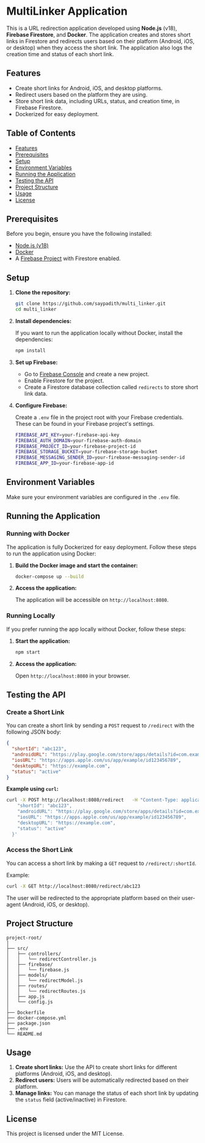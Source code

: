 
# MultiLinker Application

This is a URL redirection application developed using **Node.js** (v18), **Firebase Firestore**, and **Docker**. The application creates and stores short links in Firestore and redirects users based on their platform (Android, iOS, or desktop) when they access the short link. The application also logs the creation time and status of each short link.

## Features

- Create short links for Android, iOS, and desktop platforms.
- Redirect users based on the platform they are using.
- Store short link data, including URLs, status, and creation time, in Firebase Firestore.
- Dockerized for easy deployment.

## Table of Contents

- [Features](#features)
- [Prerequisites](#prerequisites)
- [Setup](#setup)
- [Environment Variables](#environment-variables)
- [Running the Application](#running-the-application)
- [Testing the API](#testing-the-api)
- [Project Structure](#project-structure)
- [Usage](#usage)
- [License](#license)

## Prerequisites

Before you begin, ensure you have the following installed:

- [Node.js (v18)](https://nodejs.org/en/)
- [Docker](https://www.docker.com/)
- A [Firebase Project](https://firebase.google.com/) with Firestore enabled.

## Setup

1. **Clone the repository:**

   ```bash
   git clone https://github.com/saypadith/multi_linker.git
   cd multi_linker
   ```

2. **Install dependencies:**

   If you want to run the application locally without Docker, install the dependencies:

   ```bash
   npm install
   ```

3. **Set up Firebase:**

   - Go to [Firebase Console](https://console.firebase.google.com/) and create a new project.
   - Enable Firestore for the project.
   - Create a Firestore database collection called `redirects` to store short link data.

4. **Configure Firebase:**

   Create a `.env` file in the project root with your Firebase credentials. These can be found in your Firebase project's settings.

   ```bash
   FIREBASE_API_KEY=your-firebase-api-key
   FIREBASE_AUTH_DOMAIN=your-firebase-auth-domain
   FIREBASE_PROJECT_ID=your-firebase-project-id
   FIREBASE_STORAGE_BUCKET=your-firebase-storage-bucket
   FIREBASE_MESSAGING_SENDER_ID=your-firebase-messaging-sender-id
   FIREBASE_APP_ID=your-firebase-app-id
   ```

## Environment Variables

Make sure your environment variables are configured in the `.env` file. 

## Running the Application

### Running with Docker

The application is fully Dockerized for easy deployment. Follow these steps to run the application using Docker:

1. **Build the Docker image and start the container:**

   ```bash
   docker-compose up --build
   ```

2. **Access the application:**

   The application will be accessible on `http://localhost:8080`.

### Running Locally

If you prefer running the app locally without Docker, follow these steps:

1. **Start the application:**

   ```bash
   npm start
   ```

2. **Access the application:**

   Open `http://localhost:8080` in your browser.

## Testing the API

### Create a Short Link

You can create a short link by sending a `POST` request to `/redirect` with the following JSON body:

```json
{
  "shortId": "abc123",
  "androidURL": "https://play.google.com/store/apps/details?id=com.example.app",
  "iosURL": "https://apps.apple.com/us/app/example/id123456789",
  "desktopURL": "https://example.com",
  "status": "active"
}
```

**Example using `curl`:**

```bash
curl -X POST http://localhost:8080/redirect   -H "Content-Type: application/json"   -d '{
    "shortId": "abc123",
    "androidURL": "https://play.google.com/store/apps/details?id=com.example.app",
    "iosURL": "https://apps.apple.com/us/app/example/id123456789",
    "desktopURL": "https://example.com",
    "status": "active"
  }'
```

### Access the Short Link

You can access a short link by making a `GET` request to `/redirect/:shortId`.

Example:

```bash
curl -X GET http://localhost:8080/redirect/abc123
```

The user will be redirected to the appropriate platform based on their user-agent (Android, iOS, or desktop).

## Project Structure

```plaintext
project-root/
│
├── src/
│   ├── controllers/
│   │   └── redirectController.js
│   ├── firebase/
│   │   └── firebase.js
│   ├── models/
│   │   └── redirectModel.js
│   ├── routes/
│   │   └── redirectRoutes.js
│   ├── app.js
│   └── config.js
│
├── Dockerfile
├── docker-compose.yml
├── package.json
├── .env
└── README.md
```

## Usage

1. **Create short links:** Use the API to create short links for different platforms (Android, iOS, and desktop).
2. **Redirect users:** Users will be automatically redirected based on their platform.
3. **Manage links:** You can manage the status of each short link by updating the `status` field (active/inactive) in Firestore.

## License

This project is licensed under the MIT License.
